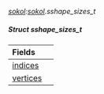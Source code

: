 _[sokol](../../modules/sokol/sokol-module.md):[sokol](../../modules/sokol/sokol-module.md).sshape\_sizes\_t_
##### Struct sshape\_sizes\_t

| Fields | |
|:---|:---|
| [indices](sokol-sshape_sizes_t-indices.md) |  |
| [vertices](sokol-sshape_sizes_t-vertices.md) |  |
